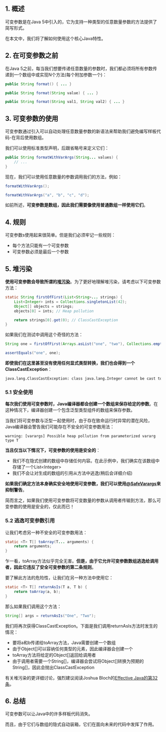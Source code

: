 ## 1. 概述

可变参数是在Java 5中引入的，它为支持一种类型的任意数量参数的方法提供了简写形式。

在本文中，我们将了解如何使用这个核心Java特性。

## 2. 在可变参数之前

在Java 5之前，每当我们想要传递任意数量的参数时，我们都必须将所有参数传递到一个数组中或实现N个方法(每个附加参数一个)：

```java
public String format() { ... }

public String format(String value) { ... }

public String format(String val1, String val2) { ... }
```

## 3. 可变参数的使用

可变参数通过引入可以自动处理任意数量参数的新语法来帮助我们避免编写样板代码-在背后使用数组。

我们可以使用标准类型声明，后跟省略号来定义它们：

```java
public String formatWithVarArgs(String... values) {
    // ...
}
```

现在，我们可以使用任意数量的参数调用我们的方法，例如：

```java
formatWithVarArgs();

formatWithVarArgs("a", "b", "c", "d");
```

如前所述，**可变参数是数组，因此我们需要像使用普通数组一样使用它们**。

## 4. 规则

可变参数s使用起来很简单。但是我们必须牢记一些规则：

-   每个方法只能有一个可变参数
-   可变参数必须是最后一个参数

## 5. 堆污染

**使用可变参数会导致所谓的[堆污染](https://en.wikipedia.org/wiki/Heap_pollution)**。为了更好地理解堆污染，请考虑以下可变参数方法：

```java
static String firstOfFirst(List<String>... strings) {
    List<Integer> ints = Collections.singletonList(42);
    Object[] objects = strings;
    objects[0] = ints; // Heap pollution

    return strings[0].get(0); // ClassCastException
}
```

如果我们在测试中调用这个奇怪的方法：

```java
String one = firstOfFirst(Arrays.asList("one", "two"), Collections.emptyList());

assertEquals("one", one);
```

**即使我们在这里甚至没有使用任何显式类型转换，我们也会得到一个ClassCastException**：

```bash
java.lang.ClassCastException: class java.lang.Integer cannot be cast to class java.lang.String
```

### 5.1 安全使用

**每次我们使用可变参数时，Java编译器都会创建一个数组来保存给定的参数**。在这种情况下，编译器创建一个包含泛型类型组件的数组来保存参数。

当我们将可变参数与泛型一起使用时，由于存在致命运行时异常的潜在风险，Java编译器会警告我们可能存在不安全的可变参数用法：

```shell
warning: [varargs] Possible heap pollution from parameterized vararg type T
```

**当且仅当以下情况下，可变参数的使用是安全的**：

-   我们不在隐式创建的数组中存储任何内容。在此示例中，我们确实在该数组中存储了一个List<Integer\>
-   我们不会让对生成的数组的引用从方法中逃逸(稍后会详细介绍)

**如果我们确定方法本身确实安全地使用可变参数，我们可以使用[@SafeVarargs](https://docs.oracle.com/en/java/javase/11/docs/api/java.base/java/lang/SafeVarargs.html)来抑制警告**。

简而言之，如果我们使用可变参数将可变数量的参数从调用者传输到方法，那么可变参数的使用是安全的，仅此而已！

### 5.2 逃逸可变参数引用

让我们考虑另一种不安全的可变参数用法：

```java
static <T> T[] toArray(T... arguments) {
    return arguments;
}
```

乍一看，toArray方法似乎完全无害。**但是，由于它允许可变参数数组逃逸给调用者，因此它违反了安全可变参数的第二条规则**。

要了解此方法的危险性，让我们在另一种方法中使用它：

```java
static <T> T[] returnAsIs(T a, T b) {
    return toArray(a, b);
}
```

那么如果我们调用这个方法：

```java
String[] args = returnAsIs("One", "Two");
```

我们将再次获得ClassCastException。下面是我们调用returnAsIs方法时发生的情况：

-   要将a和b传递给toArray方法，Java需要创建一个数组
-   由于Object[]可以容纳任何类型的元素，因此编译器会创建一个
-   toArray方法将给定的Object[]返回给调用者
-   由于调用者需要一个String[]，编译器会尝试将Object[]转换为预期的String[]，因此会抛出ClassCastException

有关堆污染的更详细讨论，强烈建议阅读Joshua Bloch的[Effective Java的第32条](https://learning.oreilly.com/library/view/effective-java-3rd/9780134686097/)。

## 6. 总结

可变参数可以让Java中的许多样板代码消失。

而且，由于它们与数组的隐式自动装箱，它们在面向未来的代码中发挥了作用。